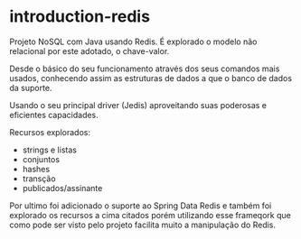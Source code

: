 # introduction-redis

Projeto NoSQL com Java usando Redis. É explorado o modelo não relacional por este adotado, o chave-valor. 

Desde o básico do seu funcionamento através dos seus comandos mais usados, conhecendo assim as estruturas de dados a que o banco de dados da suporte. 

Usando o seu principal driver (Jedis) aproveitando suas poderosas e eficientes capacidades.

Recursos explorados:

- strings e listas
- conjuntos
- hashes
- transção
- publicados/assinante

Por ultimo foi adicionado o suporte ao Spring Data Redis e também foi explorado os recursos a cima citados porém utilizando esse frameqork que como pode ser visto pelo projeto facilita muito a manipulação do Redis.
